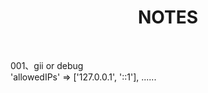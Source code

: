 <p align="center">
    <h1 align="center">NOTES</h1>
    <br>
</p>

001、gii or debug<br>
	'allowedIPs' => ['127.0.0.1', '::1'],
	......
